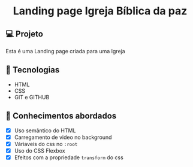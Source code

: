 <h1 align="center">
  Landing page Igreja Bíblica da paz
</h1>

## 💻 Projeto

Esta é uma Landing page criada para uma Igreja

## 🚀 Tecnologias

- HTML
- CSS
- GIT e GITHUB

## 📔 Conhecimentos abordados

- [x] Uso semântico do HTML
- [x] Carregamento de video no background
- [x] Váriaveis do css no `:root`
- [x] Uso do CSS Flexbox
- [x] Efeitos com a propriedade `transform` do css
